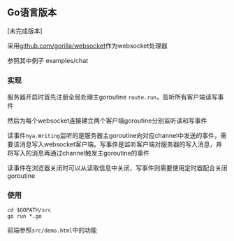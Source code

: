 ## Go语言版本

[未完成版本]

采用[github.com/gorilla/websocket](https://github.com/gorilla/websocket)作为websocket处理器

参照其中例子 examples/chat

### 实现

服务器开启时首先注册全局处理主goroutine `route.run`，监听所有客户端读写事件

然后为每个websocket连接建立两个客户端goroutine分别监听读和写事件

读事件`nya.Writing`监听的是服务器主goroutine向对应channel中发送的事件，需要该消息写入websocket客户端。写事件是监听客户端对服务器的写入消息，并将写入的消息再通过channel触发主goroutine的事件

读事件在浏览器关闭时可以从读取信息中关闭，写事件则需要使用定时器配合关闭goroutine

### 使用

```shell
cd $GOPATH/src
go run *.go
```

前端参照`src/demo.html`中的功能

